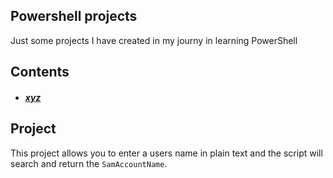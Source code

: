 ## Powershell projects

Just some projects I have created in my journy in learning PowerShell

## Contents
- ##### [xyz](#project)

## Project
This project allows you to enter a users name in plain text and the script will search and return the `SamAccountName`.
